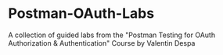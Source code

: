 # Postman-OAuth-Labs
A collection of guided labs from the "Postman Testing for OAuth Authorization &amp; Authentication" Course by Valentin Despa
